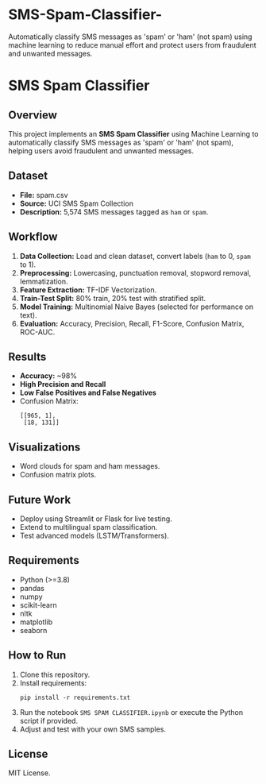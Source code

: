 # SMS-Spam-Classifier-
Automatically classify SMS messages as 'spam' or 'ham' (not spam) using machine learning to reduce manual effort and protect users from fraudulent and unwanted messages.
# SMS Spam Classifier

## Overview
This project implements an **SMS Spam Classifier** using Machine Learning to automatically classify SMS messages as 'spam' or 'ham' (not spam), helping users avoid fraudulent and unwanted messages.

## Dataset
- **File:** spam.csv
- **Source:** UCI SMS Spam Collection
- **Description:** 5,574 SMS messages tagged as `ham` or `spam`.

## Workflow

1. **Data Collection:** Load and clean dataset, convert labels (`ham` to 0, `spam` to 1).
2. **Preprocessing:** Lowercasing, punctuation removal, stopword removal, lemmatization.
3. **Feature Extraction:** TF-IDF Vectorization.
4. **Train-Test Split:** 80% train, 20% test with stratified split.
5. **Model Training:** Multinomial Naive Bayes (selected for performance on text).
6. **Evaluation:** Accuracy, Precision, Recall, F1-Score, Confusion Matrix, ROC-AUC.

## Results
- **Accuracy:** ~98%
- **High Precision and Recall**
- **Low False Positives and False Negatives**
- Confusion Matrix:
  ```
  [[965, 1],
   [18, 131]]
  ```

## Visualizations
- Word clouds for spam and ham messages.
- Confusion matrix plots.

## Future Work
- Deploy using Streamlit or Flask for live testing.
- Extend to multilingual spam classification.
- Test advanced models (LSTM/Transformers).

## Requirements
- Python (>=3.8)
- pandas
- numpy
- scikit-learn
- nltk
- matplotlib
- seaborn

## How to Run

1. Clone this repository.
2. Install requirements:
   ```
   pip install -r requirements.txt
   ```
3. Run the notebook `SMS SPAM CLASSIFIER.ipynb` or execute the Python script if provided.
4. Adjust and test with your own SMS samples.

## License
MIT License.

